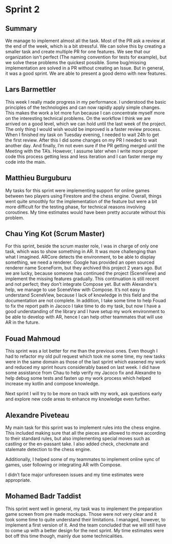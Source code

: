 # Sprint 2

## Summary

We manage to implement almost all the task. 
Most of the PR ask a review at the end of the week, which is a bit stressful. We can solve this by creating a smaller task and create multiple PR for one features.
We see that our organization isn't perfect (The naming convention for tests for example), but we solve these problems the quickest possible.
Some bug/missing implementation are solved in a PR without creating an Issue. 
But in general, it was a good sprint. We are able to present a good demo with new features.

## Lars Barmettler

This week I really made progress in my performance. I understood the basic principles of the technologies and can now rapidly apply simple changes. This makes the work a lot more fun because I can concentrate myself more on the interesting technical problems. On the workflow I think we are arrived on a good level, which we can hold until the last week of the project. The only thing I would wish would be improved is a faster review process. When I finished my task on Tuesday evening, I needed to wait 24h to get the first review. After this I did some changes on my PR I needed to wait another day. And finally, I’m not even sure if the PR getting merged until the Meeting with the TA’s. However, I assume later when I write more proper code this process getting less and less iteration and I can faster merge my code into the main.

## Matthieu Burguburu

My tasks for this sprint were implementing support for online games between two players using Firestore and the chess engine. Overall, things went quite smoothly for the implementation of the feature but were a bit more difficult for the testing phase, for technical reasons involving coroutines. My time estimates would have been pretty accurate without this problem.

## Chau Ying Kot (Scrum Master)

For this sprint, beside the scrum master role, I was in charge of only one task, which was to show something in AR.
It was more challenging than what I imagined. ARCore detects the environment, to be able to display something, we need a renderer. Google has provided an open sourced renderer name SceneForm, but they archived this project 2 years ago. But we are lucky, because someone has continued the project (SceneView) and implement the missing features gradually.
This continuation is still recent and not perfect; they don’t integrate Compose yet. But with Alexandre's help, we manage to use SceneView with Compose.
It’s not easy to understand SceneView, because I lack of knowledge in this field and the documentation are not complete.
In addition, I take some time to help Fouad to fix the report path in Jacoco
I take time to do my task, but now I have a good understanding of the library and I have setup my work environment to be able to develop with AR, hence I can help other teammates that will use AR in the future.

## Fouad Mahmoud

This sprint was a lot better for me than the previous ones. Even though I had to refactor my old pull request which took me some time, my new tasks were in the same domain as those of the last sprint which easened my work and reduced my sprint hours considerably based on last week. I did have some assistance from Chau to help verify my Jacoco fix and Alexandre to help debug some tests and fasten up my work process which helped increase my kotlin and compose knowledge. 
 
Next sprint I will try to be more on track with my work, ask questions early and explore new code areas to enhance my knowledge even further.

## Alexandre Piveteau 

My main task for this sprint was to implement rules into the chess engine. This included making sure that all the pieces are allowed to move according to their standard rules, but also implementing special moves such as castling or the en-passant take. I also added check, checkmate and stalemate detection to the chess engine.

Additionally, I helped some of my teammates to implement online sync of games, user following or integrating AR with Compose.

I didn’t face major unforeseen issues and my time estimates were appropriate.

## Mohamed Badr Taddist 

This sprint went well in general, my task was to implement the preparation game screen from pre made mockups. Those were not very clear and it took some time to quite understand their limitations. I managed, however, to implement a first version of it. And the team concluded that we will still have to come up with a better design for the next sprint. My time estimates were  bot off this time though, mainly due some technicalities.
